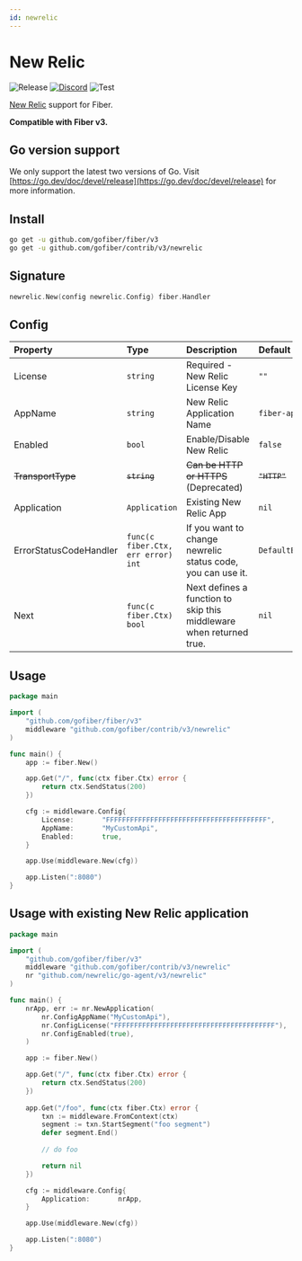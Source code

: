 ```yaml
---
id: newrelic
---
```


# New Relic

![Release](https://img.shields.io/github/v/tag/gofiber/contrib?filter=newrelic*)
[![Discord](https://img.shields.io/discord/704680098577514527?style=flat&label=%F0%9F%92%AC%20discord&color=00ACD7)](https://gofiber.io/discord)
![Test](https://github.com/gofiber/contrib/workflows/Test%20newrelic/badge.svg)

[New Relic](https://github.com/newrelic/go-agent) support for Fiber.


**Compatible with Fiber v3.**

## Go version support

We only support the latest two versions of Go. Visit [https://go.dev/doc/devel/release](https://go.dev/doc/devel/release) for more information.

## Install

```sh
go get -u github.com/gofiber/fiber/v3
go get -u github.com/gofiber/contrib/v3/newrelic
```

## Signature

```go
newrelic.New(config newrelic.Config) fiber.Handler
```

## Config

| Property               | Type             | Description                                                 | Default                         |
|:-----------------------|:-----------------|:------------------------------------------------------------|:--------------------------------|
| License                | `string`         | Required - New Relic License Key                            | `""`                            |
| AppName                | `string`         | New Relic Application Name                                  | `fiber-api`                     |
| Enabled                | `bool`           | Enable/Disable New Relic                                    | `false`                         |
| ~~TransportType~~      | ~~`string`~~     | ~~Can be HTTP or HTTPS~~ (Deprecated)                       | ~~`"HTTP"`~~                    |
| Application            | `Application`    | Existing New Relic App                                      | `nil`                           |
| ErrorStatusCodeHandler | `func(c fiber.Ctx, err error) int`    | If you want to change newrelic status code, you can use it. | `DefaultErrorStatusCodeHandler` |
| Next                   | `func(c fiber.Ctx) bool`    | Next defines a function to skip this middleware when returned true.                                                           | `nil`                           |

## Usage

```go
package main

import (
    "github.com/gofiber/fiber/v3"
    middleware "github.com/gofiber/contrib/v3/newrelic"
)

func main() {
    app := fiber.New()

    app.Get("/", func(ctx fiber.Ctx) error {
        return ctx.SendStatus(200)
    })

    cfg := middleware.Config{
        License:       "FFFFFFFFFFFFFFFFFFFFFFFFFFFFFFFFFFFFFFFF",
        AppName:       "MyCustomApi",
        Enabled:       true,
    }

    app.Use(middleware.New(cfg))

    app.Listen(":8080")
}
```

## Usage with existing New Relic application

```go
package main

import (
    "github.com/gofiber/fiber/v3"
    middleware "github.com/gofiber/contrib/v3/newrelic"
    nr "github.com/newrelic/go-agent/v3/newrelic"
)

func main() {
    nrApp, err := nr.NewApplication(
        nr.ConfigAppName("MyCustomApi"),
        nr.ConfigLicense("FFFFFFFFFFFFFFFFFFFFFFFFFFFFFFFFFFFFFFFF"),
        nr.ConfigEnabled(true),
    )

    app := fiber.New()

    app.Get("/", func(ctx fiber.Ctx) error {
        return ctx.SendStatus(200)
    })
    
    app.Get("/foo", func(ctx fiber.Ctx) error {
        txn := middleware.FromContext(ctx)
        segment := txn.StartSegment("foo segment")
        defer segment.End()
        
        // do foo 

        return nil
    })

    cfg := middleware.Config{
        Application:       nrApp,
    }

    app.Use(middleware.New(cfg))

    app.Listen(":8080")
}
```

